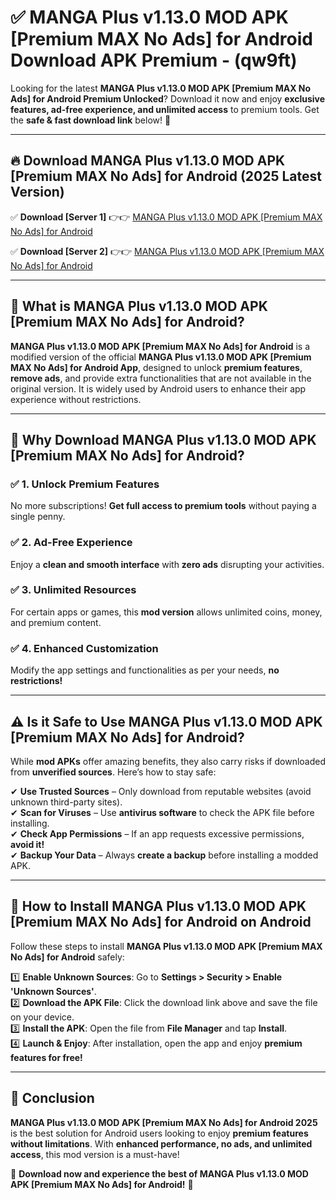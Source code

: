 
# ✅ MANGA Plus v1.13.0 MOD APK [Premium MAX No Ads] for Android Download APK Premium -  (qw9ft) 

Looking for the latest **MANGA Plus v1.13.0 MOD APK [Premium MAX No Ads] for Android Premium Unlocked**? Download it now and enjoy **exclusive features, ad-free experience, and unlimited access** to premium tools. Get the **safe & fast download link** below! 🚀

---

## 🔥 Download MANGA Plus v1.13.0 MOD APK [Premium MAX No Ads] for Android (2025 Latest Version)

✅ **Download [Server 1]** 👉👉 [MANGA Plus v1.13.0 MOD APK [Premium MAX No Ads] for Android ](https://apkcomod.com?title=MANGA_Plus_v1.13.0_MOD_APK_[Premium_MAX_No_Ads]_for_Android)  

✅ **Download [Server 2]** 👉👉 [MANGA Plus v1.13.0 MOD APK [Premium MAX No Ads] for Android ](https://apkcomod.com?title=MANGA_Plus_v1.13.0_MOD_APK_[Premium_MAX_No_Ads]_for_Android)  


---

## 📌 What is MANGA Plus v1.13.0 MOD APK [Premium MAX No Ads] for Android?

**MANGA Plus v1.13.0 MOD APK [Premium MAX No Ads] for Android** is a modified version of the official **MANGA Plus v1.13.0 MOD APK [Premium MAX No Ads] for Android App**, designed to unlock **premium features**, **remove ads**, and provide extra functionalities that are not available in the original version. It is widely used by Android users to enhance their app experience without restrictions.

---

## 🌟 Why Download MANGA Plus v1.13.0 MOD APK [Premium MAX No Ads] for Android?

### ✅ 1. Unlock Premium Features
No more subscriptions! **Get full access to premium tools** without paying a single penny.

### ✅ 2. Ad-Free Experience
Enjoy a **clean and smooth interface** with **zero ads** disrupting your activities.

### ✅ 3. Unlimited Resources
For certain apps or games, this **mod version** allows unlimited coins, money, and premium content.

### ✅ 4. Enhanced Customization
Modify the app settings and functionalities as per your needs, **no restrictions!**

---

## ⚠️ Is it Safe to Use MANGA Plus v1.13.0 MOD APK [Premium MAX No Ads] for Android?

While **mod APKs** offer amazing benefits, they also carry risks if downloaded from **unverified sources**. Here’s how to stay safe:

✔ **Use Trusted Sources** – Only download from reputable websites (avoid unknown third-party sites).  
✔ **Scan for Viruses** – Use **antivirus software** to check the APK file before installing.  
✔ **Check App Permissions** – If an app requests excessive permissions, **avoid it!**  
✔ **Backup Your Data** – Always **create a backup** before installing a modded APK.

---

## 📲 How to Install MANGA Plus v1.13.0 MOD APK [Premium MAX No Ads] for Android on Android

Follow these steps to install **MANGA Plus v1.13.0 MOD APK [Premium MAX No Ads] for Android** safely:

1️⃣ **Enable Unknown Sources**: Go to **Settings > Security > Enable 'Unknown Sources'**.  
2️⃣ **Download the APK File**: Click the download link above and save the file on your device.  
3️⃣ **Install the APK**: Open the file from **File Manager** and tap **Install**.  
4️⃣ **Launch & Enjoy**: After installation, open the app and enjoy **premium features for free!**

---

## 🚀 Conclusion

**MANGA Plus v1.13.0 MOD APK [Premium MAX No Ads] for Android 2025** is the best solution for Android users looking to enjoy **premium features without limitations**. With **enhanced performance, no ads, and unlimited access**, this mod version is a must-have!

🔻 **Download now and experience the best of MANGA Plus v1.13.0 MOD APK [Premium MAX No Ads] for Android!** 🔻

